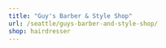 ```yaml
---
title: "Guy's Barber & Style Shop"
url: /seattle/guys-barber-and-style-shop/
shop: hairdresser
---
```

